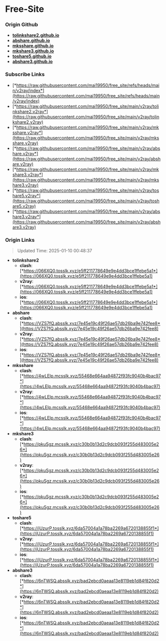 # Free-Site

### Origin Github

- [**tolinkshare2.github.io**](https://github.com/tolinkshare2/tolinkshare2.github.io)
- [**abshare.github.io**](https://github.com/abshare/abshare.github.io)
- [**mksshare.github.io**](https://github.com/mksshare/mksshare.github.io)
- [**mkshare3.github.io**](https://github.com/mkshare3/mkshare3.github.io)
- [**toshare5.github.io**](https://github.com/toshare5/toshare5.github.io)
- [**abshare3.github.io**](https://github.com/abshare3/abshare3.github.io)

### Subscribe Links

- [*https://raw.githubusercontent.com/mai19950/free_site/refs/heads/main/v2ray/index*](https://raw.githubusercontent.com/mai19950/free_site/refs/heads/main/v2ray/index)
- [*https://raw.githubusercontent.com/mai19950/free_site/main/v2ray/tolinkshare2.v2ray*](https://raw.githubusercontent.com/mai19950/free_site/main/v2ray/tolinkshare2.v2ray)
- [*https://raw.githubusercontent.com/mai19950/free_site/main/v2ray/mksshare.v2ray*](https://raw.githubusercontent.com/mai19950/free_site/main/v2ray/mksshare.v2ray)
- [*https://raw.githubusercontent.com/mai19950/free_site/main/v2ray/abshare.v2ray*](https://raw.githubusercontent.com/mai19950/free_site/main/v2ray/abshare.v2ray)
- [*https://raw.githubusercontent.com/mai19950/free_site/main/v2ray/mkshare3.v2ray*](https://raw.githubusercontent.com/mai19950/free_site/main/v2ray/mkshare3.v2ray)
- [*https://raw.githubusercontent.com/mai19950/free_site/main/v2ray/toshare5.v2ray*](https://raw.githubusercontent.com/mai19950/free_site/main/v2ray/toshare5.v2ray)
- [*https://raw.githubusercontent.com/mai19950/free_site/main/v2ray/abshare3.v2ray*](https://raw.githubusercontent.com/mai19950/free_site/main/v2ray/abshare3.v2ray)

### Origin Links

> Updated Time: 2025-01-10 00:48:37

- **tolinkshare2**
  - **clash**: [*https://066XQ0.tosslk.xyz/e5ff211778649e9e4dd3bce1ffebe5a1*](https://066XQ0.tosslk.xyz/e5ff211778649e9e4dd3bce1ffebe5a1)
  - **v2ray**: [*https://066XQ0.tosslk.xyz/e5ff211778649e9e4dd3bce1ffebe5a1*](https://066XQ0.tosslk.xyz/e5ff211778649e9e4dd3bce1ffebe5a1)
  - **ios**: [*https://066XQ0.tosslk.xyz/e5ff211778649e9e4dd3bce1ffebe5a1*](https://066XQ0.tosslk.xyz/e5ff211778649e9e4dd3bce1ffebe5a1)
- **abshare**
  - **clash**: [*https://VZS7fQ.absslk.xyz/7e45e19c49f26ae57db26ba9e742fee8*](https://VZS7fQ.absslk.xyz/7e45e19c49f26ae57db26ba9e742fee8)
  - **v2ray**: [*https://VZS7fQ.absslk.xyz/7e45e19c49f26ae57db26ba9e742fee8*](https://VZS7fQ.absslk.xyz/7e45e19c49f26ae57db26ba9e742fee8)
  - **ios**: [*https://VZS7fQ.absslk.xyz/7e45e19c49f26ae57db26ba9e742fee8*](https://VZS7fQ.absslk.xyz/7e45e19c49f26ae57db26ba9e742fee8)
- **mksshare**
  - **clash**: [*https://4wLElp.mcsslk.xyz/55468e664aa94872f93fc9040b4bac97*](https://4wLElp.mcsslk.xyz/55468e664aa94872f93fc9040b4bac97)
  - **v2ray**: [*https://4wLElp.mcsslk.xyz/55468e664aa94872f93fc9040b4bac97*](https://4wLElp.mcsslk.xyz/55468e664aa94872f93fc9040b4bac97)
  - **ios**: [*https://4wLElp.mcsslk.xyz/55468e664aa94872f93fc9040b4bac97*](https://4wLElp.mcsslk.xyz/55468e664aa94872f93fc9040b4bac97)
- **mkshare3**
  - **clash**: [*https://pkuSgz.mcsslk.xyz/c30b0b13d2c9dcb093f255d483005e26*](https://pkuSgz.mcsslk.xyz/c30b0b13d2c9dcb093f255d483005e26)
  - **v2ray**: [*https://pkuSgz.mcsslk.xyz/c30b0b13d2c9dcb093f255d483005e26*](https://pkuSgz.mcsslk.xyz/c30b0b13d2c9dcb093f255d483005e26)
  - **ios**: [*https://pkuSgz.mcsslk.xyz/c30b0b13d2c9dcb093f255d483005e26*](https://pkuSgz.mcsslk.xyz/c30b0b13d2c9dcb093f255d483005e26)
- **toshare5**
  - **clash**: [*https://jUzurP.tosslk.xyz/6da57004a1a78ba2269a6720138855f1*](https://jUzurP.tosslk.xyz/6da57004a1a78ba2269a6720138855f1)
  - **v2ray**: [*https://jUzurP.tosslk.xyz/6da57004a1a78ba2269a6720138855f1*](https://jUzurP.tosslk.xyz/6da57004a1a78ba2269a6720138855f1)
  - **ios**: [*https://jUzurP.tosslk.xyz/6da57004a1a78ba2269a6720138855f1*](https://jUzurP.tosslk.xyz/6da57004a1a78ba2269a6720138855f1)
- **abshare3**
  - **clash**: [*https://6nTWSQ.absslk.xyz/bad2ebcd0aeaa13e8119eb1d84f820d2*](https://6nTWSQ.absslk.xyz/bad2ebcd0aeaa13e8119eb1d84f820d2)
  - **v2ray**: [*https://6nTWSQ.absslk.xyz/bad2ebcd0aeaa13e8119eb1d84f820d2*](https://6nTWSQ.absslk.xyz/bad2ebcd0aeaa13e8119eb1d84f820d2)
  - **ios**: [*https://6nTWSQ.absslk.xyz/bad2ebcd0aeaa13e8119eb1d84f820d2*](https://6nTWSQ.absslk.xyz/bad2ebcd0aeaa13e8119eb1d84f820d2)
